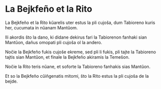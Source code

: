La Bejkfeño et la Rito
======================

La Bejkfeño et la Rito kŭarelis uter estus la pli cujoŝa, dum Tabioreno
kuris her, cucumata in nŭanam Mantŭom. 

Ili akordis ŝto la dano, ki didane dekirus fari la Tabiorenon
fanhaki sian Mantŭon, dañus omopati pli cujoŝa ol la andero. 

Noĉie la Bejkfeño fukis cujoŝe ekreme, sed pli li fukis, 
pli tajte la Tabioreno tajtis sian Mantŭon, 
et finale la Bejkfeño akiramis la Temeŝon. 

Noĉie la Rito teris nŭane, et soforte la Tabioreno fanhakis sias Mantŭon. 

Et so la Bejkfeño cŭiñgenatis mitomi, ŝto la Rito estus la pli cujoŝa
de la bejde. 
